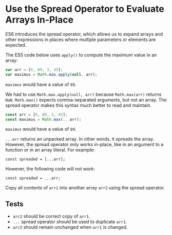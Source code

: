 # Use the Spread Operator to Evaluate Arrays In-Place

ES6 introduces the spread operator, which allows us to expand arrays and other expressions in places where multiple parameters or elements are expected.

The ES5 code below uses `apply()` to compute the maximum value in an array:

```js
var arr = [6, 89, 3, 45];
var maximus = Math.max.apply(null, arr);
```

`maximus` would have a value of `89`.

We had to use `Math.max.apply(null, arr)` because `Math.max(arr)` returns `NaN`. `Math.max()` expects comma-separated arguments, but not an array. The spread operator makes this syntax much better to read and maintain.

```js
const arr = [6, 89, 3, 45];
const maximus = Math.max(...arr);
```

`maximus` would have a value of `89`.

`...arr` returns an unpacked array. In other words, it spreads the array. However, the spread operator only works in-place, like in an argument to a function or in an array literal. For example:

`const spreaded = [...arr];`

However, the following code will not work:

`const spreaded = ...arr;`

Copy all contents of `arr1` into another array `arr2` using the spread operator.

## Tests

- `arr2` should be correct copy of `arr1`.
- `...` spread operator should be used to duplicate `arr1`.
- `arr2` should remain unchanged when `arr1` is changed.
